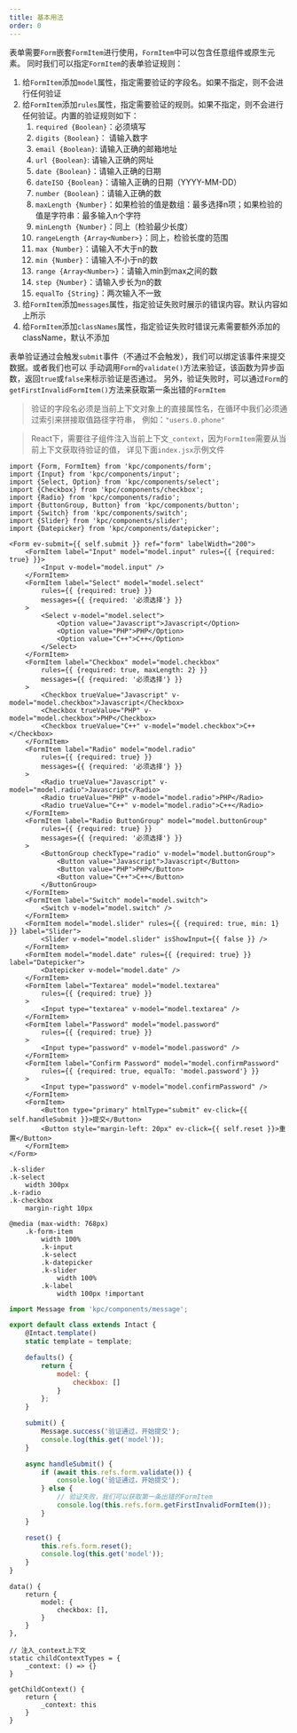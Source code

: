 ```yaml
---
title: 基本用法
order: 0
---
```


表单需要`Form`嵌套`FormItem`进行使用，`FormItem`中可以包含任意组件或原生元素。
同时我们可以指定`FormItem`的表单验证规则：

1. 给`FormItem`添加`model`属性，指定需要验证的字段名。如果不指定，则不会进行任何验证
2. 给`FormItem`添加`rules`属性，指定需要验证的规则。如果不指定，则不会进行任何验证。内置的验证规则如下：
    1. `required {Boolean}`：必须填写
    2. `digits {Boolean}`： 请输入数字
    3. `email {Boolean}`: 请输入正确的邮箱地址
    4. `url {Boolean}`: 请输入正确的网址
    5. `date {Boolean}`：请输入正确的日期
    6. `dateISO {Boolean}`：请输入正确的日期（YYYY-MM-DD）
    7. `number {Boolean}`：请输入正确的数
    8. `maxLength {Number}`：如果检验的值是数组：最多选择n项；如果检验的值是字符串：最多输入n个字符
    9. `minLength {Number}`：同上（检验最少长度）
    10. `rangeLength {Array<Number>}`：同上，检验长度的范围
    11. `max {Number}`：请输入不大于n的数
    12. `min {Number}`：请输入不小于n的数
    13. `range {Array<Number>}`：请输入min到max之间的数
    14. `step {Number}`：请输入步长为n的数
    15. `equalTo {String}`：两次输入不一致
3. 给`FormItem`添加`messages`属性，指定验证失败时展示的错误内容。默认内容如上所示
4. 给`FormItem`添加`classNames`属性，指定验证失败时错误元素需要额外添加的className，默认不添加

表单验证通过会触发`submit`事件（不通过不会触发），我们可以绑定该事件来提交数据。或者我们也可以
手动调用`Form`的`validate()`方法来验证，该函数为异步函数，返回`true`或`false`来标示验证是否通过。
另外，验证失败时，可以通过`Form`的`getFirstInvalidFormItem()`方法来获取第一条出错的`FormItem`

> 验证的字段名必须是当前上下文对象上的直接属性名，在循环中我们必须通过索引来拼接取值路径字符串，
> 例如：`"users.0.phone"`

> React下，需要往子组件注入当前上下文`_context`，因为`FormItem`需要从当前上下文获取待验证的值，
> 详见下面`index.jsx`示例文件

```vdt
import {Form, FormItem} from 'kpc/components/form';
import {Input} from 'kpc/components/input';
import {Select, Option} from 'kpc/components/select';
import {Checkbox} from 'kpc/components/checkbox';
import {Radio} from 'kpc/components/radio';
import {ButtonGroup, Button} from 'kpc/components/button';
import {Switch} from 'kpc/components/switch';
import {Slider} from 'kpc/components/slider';
import {Datepicker} from 'kpc/components/datepicker';

<Form ev-submit={{ self.submit }} ref="form" labelWidth="200">
    <FormItem label="Input" model="model.input" rules={{ {required: true} }}>
        <Input v-model="model.input" />
    </FormItem>
    <FormItem label="Select" model="model.select" 
        rules={{ {required: true} }} 
        messages={{ {required: '必须选择'} }}
    >
        <Select v-model="model.select">
            <Option value="Javascript">Javascript</Option>
            <Option value="PHP">PHP</Option>
            <Option value="C++">C++</Option>
        </Select>
    </FormItem>
    <FormItem label="Checkbox" model="model.checkbox" 
        rules={{ {required: true, maxLength: 2} }}
        messages={{ {required: '必须选择'} }}
    >
        <Checkbox trueValue="Javascript" v-model="model.checkbox">Javascript</Checkbox>
        <Checkbox trueValue="PHP" v-model="model.checkbox">PHP</Checkbox>
        <Checkbox trueValue="C++" v-model="model.checkbox">C++</Checkbox>
    </FormItem>
    <FormItem label="Radio" model="model.radio"
        rules={{ {required: true} }} 
        messages={{ {required: '必须选择'} }}
    >
        <Radio trueValue="Javascript" v-model="model.radio">Javascript</Radio>
        <Radio trueValue="PHP" v-model="model.radio">PHP</Radio>
        <Radio trueValue="C++" v-model="model.radio">C++</Radio>
    </FormItem>
    <FormItem label="Radio ButtonGroup" model="model.buttonGroup"
        rules={{ {required: true} }} 
        messages={{ {required: '必须选择'} }}
    >
        <ButtonGroup checkType="radio" v-model="model.buttonGroup">
            <Button value="Javascript">Javascript</Button>
            <Button value="PHP">PHP</Button>
            <Button value="C++">C++</Button>
        </ButtonGroup>
    </FormItem>
    <FormItem label="Switch" model="model.switch">
        <Switch v-model="model.switch" />
    </FormItem>
    <FormItem model="model.slider" rules={{ {required: true, min: 1} }} label="Slider">
        <Slider v-model="model.slider" isShowInput={{ false }} />
    </FormItem>
    <FormItem model="model.date" rules={{ {required: true} }} label="Datepicker">
        <Datepicker v-model="model.date" />  
    </FormItem>
    <FormItem label="Textarea" model="model.textarea"
        rules={{ {required: true} }}
    >
        <Input type="textarea" v-model="model.textarea" />
    </FormItem>
    <FormItem label="Password" model="model.password"
        rules={{ {required: true} }}
    >
        <Input type="password" v-model="model.password" />
    </FormItem>
    <FormItem label="Confirm Password" model="model.confirmPassword"
        rules={{ {required: true, equalTo: 'model.password'} }}
    >
        <Input type="password" v-model="model.confirmPassword" />
    </FormItem>
    <FormItem>
        <Button type="primary" htmlType="submit" ev-click={{ self.handleSubmit }}>提交</Button>
        <Button style="margin-left: 20px" ev-click={{ self.reset }}>重置</Button>
    </FormItem>
</Form>
```

```styl
.k-slider
.k-select
    width 300px
.k-radio
.k-checkbox
    margin-right 10px

@media (max-width: 768px) 
    .k-form-item
        width 100%
        .k-input
        .k-select
        .k-datepicker
        .k-slider
            width 100%
        .k-label
            width 100px !important
```

```js
import Message from 'kpc/components/message';

export default class extends Intact {
    @Intact.template()
    static template = template;

    defaults() {
        return {
            model: {
                checkbox: []
            }
        };
    }

    submit() {
        Message.success('验证通过，开始提交');
        console.log(this.get('model'));
    }

    async handleSubmit() {
        if (await this.refs.form.validate()) {
            console.log('验证通过，开始提交');
        } else {
            // 验证失败，我们可以获取第一条出错的FormItem
            console.log(this.refs.form.getFirstInvalidFormItem());
        }
    }

    reset() {
        this.refs.form.reset();
        console.log(this.get('model'));
    }
}
```

```vue-data
data() {
    return {
        model: {
            checkbox: [],
        }
    }
},
```

```react-methods
// 注入_context上下文
static childContextTypes = {
    _context: () => {}
}

getChildContext() {
    return {
        _context: this
    }
}
```
